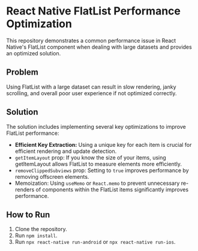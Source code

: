 # React Native FlatList Performance Optimization

This repository demonstrates a common performance issue in React Native's FlatList component when dealing with large datasets and provides an optimized solution.

## Problem
Using FlatList with a large dataset can result in slow rendering, janky scrolling, and overall poor user experience if not optimized correctly.

## Solution
The solution includes implementing several key optimizations to improve FlatList performance:

*   **Efficient Key Extraction:**  Using a unique key for each item is crucial for efficient rendering and update detection.
*   `getItemLayout` prop: If you know the size of your items, using getItemLayout allows FlatList to measure elements more efficiently.
*   `removeClippedSubviews` prop: Setting to `true` improves performance by removing offscreen elements.
*   Memoization: Using `useMemo` or `React.memo` to prevent unnecessary re-renders of components within the FlatList items significantly improves performance. 

## How to Run
1. Clone the repository.
2. Run `npm install`.
3. Run `npx react-native run-android` or `npx react-native run-ios`.
